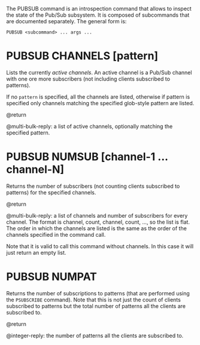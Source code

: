 The PUBSUB command is an introspection command that allows to inspect the
state of the Pub/Sub subsystem. It is composed of subcommands that are
documented separately. The general form is:

    PUBSUB <subcommand> ... args ...

# PUBSUB CHANNELS [pattern]

Lists the currently *active channels*. An active channel is a Pub/Sub channel
with one ore more subscribers (not including clients subscribed to patterns).

If no `pattern` is specified, all the channels are listed, otherwise if pattern
is specified only channels matching the specified glob-style pattern are
listed.

@return

@multi-bulk-reply: a list of active channels, optionally matching the specified pattern.

# PUBSUB NUMSUB [channel-1 ... channel-N]

Returns the number of subscribers (not counting clients subscribed to patterns)
for the specified channels.

@return

@multi-bulk-reply: a list of channels and number of subscribers for every channel. The format is channel, count, channel, count, ..., so the list is flat.
The order in which the channels are listed is the same as the order of the
channels specified in the command call.

Note that it is valid to call this command without channels. In this case it
will just return an empty list.

# PUBSUB NUMPAT

Returns the number of subscriptions to patterns (that are performed using the
`PSUBSCRIBE` command). Note that this is not just the count of clients subscribed
to patterns but the total number of patterns all the clients are subscribed to.

@return

@integer-reply: the number of patterns all the clients are subscribed to.
